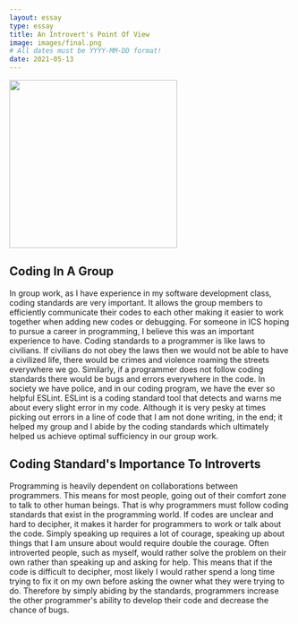 ```yaml
---
layout: essay
type: essay
title: An Introvert's Point Of View
image: images/final.png
# All dates must be YYYY-MM-DD format!
date: 2021-05-13
---
```

<img class="ui image" src="{{ site.baseurl }}/images/final.png" width = "300" height = "300">

## Coding In A Group
  In group work, as I have experience in my software development class, coding standards are very important. It allows the group members to efficiently communicate their codes to each other making it easier to work together when adding new codes or debugging. For someone in ICS hoping to pursue a career in programming, I believe this was an important experience to have. Coding standards to a programmer is like laws to civilians. If civilians do not obey the laws then we would not be able to have a civilized life, there would be crimes and violence roaming the streets everywhere we go. Similarly, if a programmer does not follow coding standards there would be bugs and errors everywhere in the code. In society we have police, and in our coding program, we have the ever so helpful ESLint. ESLint is a coding standard tool that detects and warns me about every slight error in my code. Although it is very pesky at times picking out errors in a line of code that I am not done writing, in the end; it helped my group and I abide by the coding standards which ultimately helped us achieve optimal sufficiency in our group work.


## Coding Standard's Importance To Introverts

Programming is heavily dependent on collaborations between programmers. This means for most people, going out of their comfort zone to talk to other human beings. That is why programmers must follow coding standards that exist in the programming world. If codes are unclear and hard to decipher, it makes it harder for programmers to work or talk about the code. Simply speaking up requires a lot of courage, speaking up about things that I am unsure about would require double the courage. Often introverted people, such as myself, would rather solve the problem on their own rather than speaking up and asking for help. This means that if the code is difficult to decipher, most likely I would rather spend a long time trying to fix it on my own before asking the owner what they were trying to do. Therefore by simply abiding by the standards, programmers increase the other programmer's ability to develop their code and decrease the chance of bugs. 

